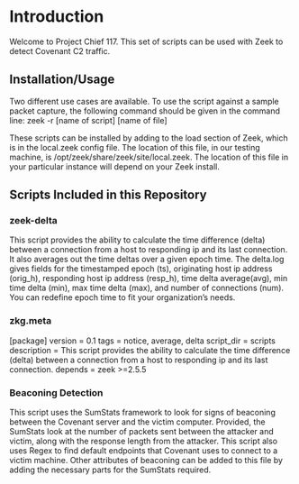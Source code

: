<h1>Introduction</h1>

Welcome to Project Chief 117. This set of scripts can be used with Zeek to detect Covenant C2 traffic. 

<h2>Installation/Usage</h2>

Two different use cases are available. To use the script against a sample packet capture, the following command should be given in the command line: zeek -r [name of script] [name of file]

These scripts can be installed by adding to the load section of Zeek, which is in the local.zeek config file. The location of this file, in our testing machine, is /opt/zeek/share/zeek/site/local.zeek. The location of this file in your particular instance will depend on your Zeek install. 


<h2>Scripts Included in this Repository</h2>


<h3>zeek-delta</h3>

This script provides the ability to calculate the time difference (delta) between a connection from a host to responding ip and its last connection. It also averages out the time deltas over a given epoch time. The delta.log gives fields for the timestamped epoch (ts), originating host ip address (orig_h), responding host ip address (resp_h), time delta average(avg), min time delta (min), max time delta (max), and number of connections (num).
You can redefine epoch time to fit your organization’s needs.

<h3>zkg.meta</h3>

[package]
version = 0.1
tags = notice, average, delta 
script_dir = scripts
description = This script provides the ability to calculate the time difference (delta) between a connection from a host to responding ip and its last connection.
depends = zeek >=2.5.5


<h3>Beaconing Detection</h3>

This script uses the SumStats framework to look for signs of beaconing between the Covenant server and the victim computer. Provided, the SumStats look at the number of packets sent between the attacker and victim, along with the response length from the attacker. This script also uses Regex to find default endpoints that Covenant uses to connect to a victim machine. Other attributes of beaconing can be added to this file by adding the necessary parts for the SumStats required. 
